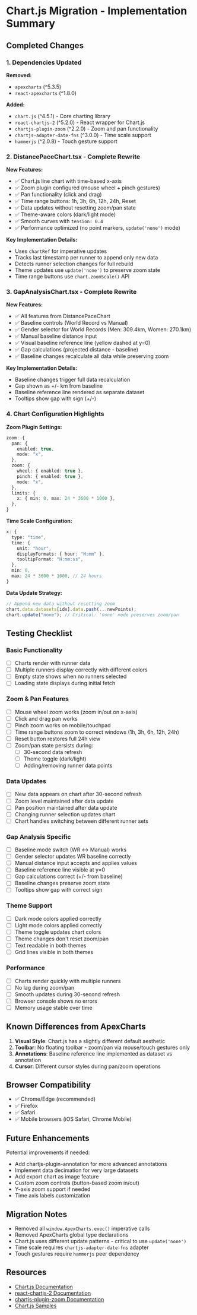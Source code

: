 # Chart.js Migration - Implementation Summary

## Completed Changes

### 1. Dependencies Updated

**Removed:**

- `apexcharts` (^5.3.5)
- `react-apexcharts` (^1.8.0)

**Added:**

- `chart.js` (^4.5.1) - Core charting library
- `react-chartjs-2` (^5.2.0) - React wrapper for Chart.js
- `chartjs-plugin-zoom` (^2.2.0) - Zoom and pan functionality
- `chartjs-adapter-date-fns` (^3.0.0) - Time scale support
- `hammerjs` (^2.0.8) - Touch gesture support

### 2. DistancePaceChart.tsx - Complete Rewrite

**New Features:**

- ✅ Chart.js line chart with time-based x-axis
- ✅ Zoom plugin configured (mouse wheel + pinch gestures)
- ✅ Pan functionality (click and drag)
- ✅ Time range buttons: 1h, 3h, 6h, 12h, 24h, Reset
- ✅ Data updates without resetting zoom/pan state
- ✅ Theme-aware colors (dark/light mode)
- ✅ Smooth curves with `tension: 0.4`
- ✅ Performance optimized (no point markers, `update('none')` mode)

**Key Implementation Details:**

- Uses `chartRef` for imperative updates
- Tracks last timestamp per runner to append only new data
- Detects runner selection changes for full rebuild
- Theme updates use `update('none')` to preserve zoom state
- Time range buttons use `chart.zoomScale()` API

### 3. GapAnalysisChart.tsx - Complete Rewrite

**New Features:**

- ✅ All features from DistancePaceChart
- ✅ Baseline controls (World Record vs Manual)
- ✅ Gender selector for World Records (Men: 309.4km, Women: 270.1km)
- ✅ Manual baseline distance input
- ✅ Visual baseline reference line (yellow dashed at y=0)
- ✅ Gap calculations (projected distance - baseline)
- ✅ Baseline changes recalculate all data while preserving zoom

**Key Implementation Details:**

- Baseline changes trigger full data recalculation
- Gap shown as +/- km from baseline
- Baseline reference line rendered as separate dataset
- Tooltips show gap with sign (+/-)

### 4. Chart Configuration Highlights

**Zoom Plugin Settings:**

```typescript
zoom: {
  pan: {
    enabled: true,
    mode: "x",
  },
  zoom: {
    wheel: { enabled: true },
    pinch: { enabled: true },
    mode: "x",
  },
  limits: {
    x: { min: 0, max: 24 * 3600 * 1000 },
  },
}
```

**Time Scale Configuration:**

```typescript
x: {
  type: "time",
  time: {
    unit: "hour",
    displayFormats: { hour: "H:mm" },
    tooltipFormat: "H:mm:ss",
  },
  min: 0,
  max: 24 * 3600 * 1000, // 24 hours
}
```

**Data Update Strategy:**

```typescript
// Append new data without resetting zoom
chart.data.datasets[idx].data.push(...newPoints);
chart.update("none"); // Critical: 'none' mode preserves zoom/pan
```

## Testing Checklist

### Basic Functionality

- [ ] Charts render with runner data
- [ ] Multiple runners display correctly with different colors
- [ ] Empty state shows when no runners selected
- [ ] Loading state displays during initial fetch

### Zoom & Pan Features

- [ ] Mouse wheel zoom works (zoom in/out on x-axis)
- [ ] Click and drag pan works
- [ ] Pinch zoom works on mobile/touchpad
- [ ] Time range buttons zoom to correct windows (1h, 3h, 6h, 12h, 24h)
- [ ] Reset button restores full 24h view
- [ ] Zoom/pan state persists during:
  - [ ] 30-second data refresh
  - [ ] Theme toggle (dark/light)
  - [ ] Adding/removing runner data points

### Data Updates

- [ ] New data appears on chart after 30-second refresh
- [ ] Zoom level maintained after data update
- [ ] Pan position maintained after data update
- [ ] Changing runner selection updates chart
- [ ] Chart handles switching between different runner sets

### Gap Analysis Specific

- [ ] Baseline mode switch (WR ↔ Manual) works
- [ ] Gender selector updates WR baseline correctly
- [ ] Manual distance input accepts and applies values
- [ ] Baseline reference line visible at y=0
- [ ] Gap calculations correct (+/- from baseline)
- [ ] Baseline changes preserve zoom state
- [ ] Tooltips show gap with correct sign

### Theme Support

- [ ] Dark mode colors applied correctly
- [ ] Light mode colors applied correctly
- [ ] Theme toggle updates chart colors
- [ ] Theme changes don't reset zoom/pan
- [ ] Text readable in both themes
- [ ] Grid lines visible in both themes

### Performance

- [ ] Charts render quickly with multiple runners
- [ ] No lag during zoom/pan
- [ ] Smooth updates during 30-second refresh
- [ ] Browser console shows no errors
- [ ] Memory usage stable over time

## Known Differences from ApexCharts

1. **Visual Style**: Chart.js has a slightly different default aesthetic
2. **Toolbar**: No floating toolbar - zoom/pan via mouse/touch gestures only
3. **Annotations**: Baseline reference line implemented as dataset vs annotation
4. **Cursor**: Different cursor styles during pan/zoom operations

## Browser Compatibility

- ✅ Chrome/Edge (recommended)
- ✅ Firefox
- ✅ Safari
- ✅ Mobile browsers (iOS Safari, Chrome Mobile)

## Future Enhancements

Potential improvements if needed:

- Add chartjs-plugin-annotation for more advanced annotations
- Implement data decimation for very large datasets
- Add export chart as image feature
- Custom zoom controls (button-based zoom in/out)
- Y-axis zoom support if needed
- Time axis labels customization

## Migration Notes

- Removed all `window.ApexCharts.exec()` imperative calls
- Removed ApexCharts global type declarations
- Chart.js uses different update patterns - critical to use `update('none')`
- Time scale requires `chartjs-adapter-date-fns` adapter
- Touch gestures require `hammerjs` peer dependency

## Resources

- [Chart.js Documentation](https://www.chartjs.org/docs/latest/)
- [react-chartjs-2 Documentation](https://react-chartjs-2.js.org/)
- [chartjs-plugin-zoom Documentation](https://www.chartjs.org/chartjs-plugin-zoom/latest/)
- [Chart.js Samples](https://www.chartjs.org/docs/latest/samples/information.html)
